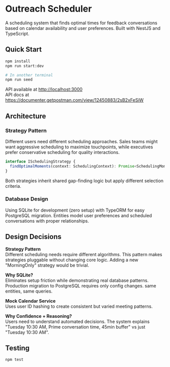 # Outreach Scheduler

A scheduling system that finds optimal times for feedback conversations based on calendar availability and user preferences. Built with NestJS and TypeScript.

## Quick Start

```bash
npm install
npm run start:dev

# In another terminal
npm run seed
```

API available at <http://localhost:3000>  
API docs at <https://documenter.getpostman.com/view/12450883/2sB2xFeSiW>

## Architecture

### Strategy Pattern

Different users need different scheduling approaches. Sales teams might want aggressive scheduling to maximize touchpoints, while executives prefer conservative scheduling for quality interactions.

```typescript
interface ISchedulingStrategy {
  findOptimalMoments(context: SchedulingContext): Promise<SchedulingMoment[]>;
}
```

Both strategies inherit shared gap-finding logic but apply different selection criteria.

### Database Design

Using SQLite for development (zero setup) with TypeORM for easy PostgreSQL migration. Entities model user preferences and scheduled conversations with proper relationships.

## Design Decisions

**Strategy Pattern**  
Different scheduling needs require different algorithms. This pattern makes strategies pluggable without changing core logic. Adding a new "MorningOnly" strategy would be trivial.

**Why SQLite?**  
Eliminates setup friction while demonstrating real database patterns. Production migration to PostgreSQL requires only config changes. same entities, same queries.

**Mock Calendar Service**  
Uses user ID hashing to create consistent but varied meeting patterns.

**Why Confidence + Reasoning?**  
Users need to understand automated decisions. The system explains "Tuesday 10:30 AM, Prime conversation time, 45min buffer" vs just "Tuesday 10:30 AM".

## Testing

```bash
npm test
```
